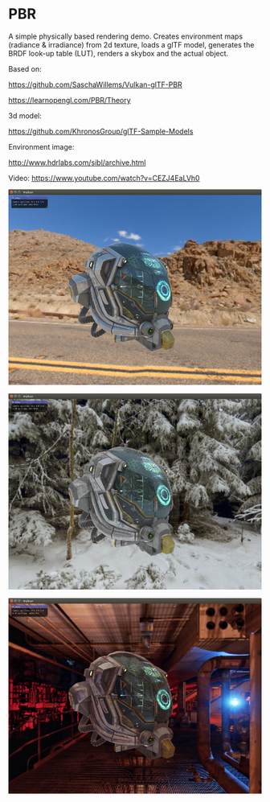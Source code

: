 # PBR

A simple physically based rendering demo. Creates environment maps (radiance & irradiance) from 2d texture, loads a glTF model, generates the BRDF look-up table (LUT), renders a skybox and the actual object.

Based on:

https://github.com/SaschaWillems/Vulkan-glTF-PBR

https://learnopengl.com/PBR/Theory

3d model:

https://github.com/KhronosGroup/glTF-Sample-Models

Environment image:

http://www.hdrlabs.com/sibl/archive.html

Video: https://www.youtube.com/watch?v=CEZJ4EaLVh0

![shot1](screenshots/1.png?raw=true "1")

![shot1](screenshots/2.png?raw=true "2")

![shot1](screenshots/3.png?raw=true "3")